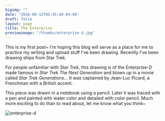 ```yaml
---
bigimg: ""
date: "2016-08-12T05:45:48-04:00"
draft: false
layout: page
title: The Enterprise
previewimage: "/thumbs/enterprise-d.jpg"
---
```


This is my first post~ I'm hoping this blog will serve as a place for me to practice my writing and upload stuff I've been drawing. Recently I've been drawing ships from Star Trek.

For people unfamiliar with *Star Trek*, this drawing is of the Enterprise-D made famous in *Star Trek The Next Generation* and blown up in a movie called *Star Trek Generations*... It was captained by Jean-Luc Picard, a Frenchman with a British accent. 

This piece was drawn in a notebook using a pencil. Later it was traced with a pen and painted with water color and detailed with color pencil. Much more exciting to do than to read about, let me know what you think~


![enterprise-d](/images/enterprise-d.jpg)